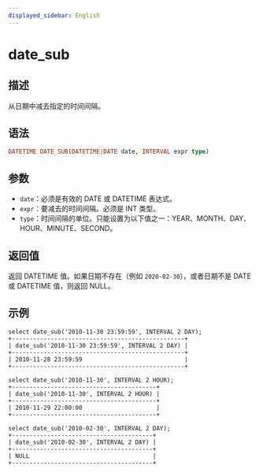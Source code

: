 ```yaml
---
displayed_sidebar: English
---
```


# date_sub

## 描述

从日期中减去指定的时间间隔。

## 语法

```Haskell
DATETIME DATE_SUB(DATETIME|DATE date, INTERVAL expr type)
```

## 参数

- `date`：必须是有效的 DATE 或 DATETIME 表达式。
- `expr`：要减去的时间间隔。必须是 INT 类型。
- `type`：时间间隔的单位。只能设置为以下值之一：YEAR、MONTH、DAY、HOUR、MINUTE、SECOND。

## 返回值

返回 DATETIME 值。如果日期不存在（例如 `2020-02-30`），或者日期不是 DATE 或 DATETIME 值，则返回 NULL。

## 示例

```Plain
select date_sub('2010-11-30 23:59:59', INTERVAL 2 DAY);
+-------------------------------------------------+
| date_sub('2010-11-30 23:59:59', INTERVAL 2 DAY) |
+-------------------------------------------------+
| 2010-11-28 23:59:59                             |
+-------------------------------------------------+

select date_sub('2010-11-30', INTERVAL 2 HOUR);
+-----------------------------------------+
| date_sub('2010-11-30', INTERVAL 2 HOUR) |
+-----------------------------------------+
| 2010-11-29 22:00:00                     |
+-----------------------------------------+

select date_sub('2010-02-30', INTERVAL 2 DAY);
+----------------------------------------+
| date_sub('2010-02-30', INTERVAL 2 DAY) |
+----------------------------------------+
| NULL                                   |
+----------------------------------------+
```